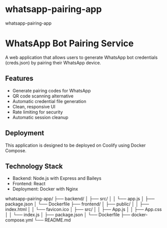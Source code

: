 # whatsapp-pairing-app
whatsapp-pairing-app

# WhatsApp Bot Pairing Service

A web application that allows users to generate WhatsApp bot credentials (creds.json) by pairing their WhatsApp device.

## Features

- Generate pairing codes for WhatsApp
- QR code scanning alternative
- Automatic credential file generation
- Clean, responsive UI
- Rate limiting for security
- Automatic session cleanup

## Deployment

This application is designed to be deployed on Coolify using Docker Compose.

## Technology Stack

- Backend: Node.js with Express and Baileys
- Frontend: React
- Deployment: Docker with Nginx










whatsapp-pairing-app/
├── backend/
│   ├── src/
│   │   └── app.js
│   ├── package.json
│   └── Dockerfile
├── frontend/
│   ├── public/
│   │   ├── index.html
│   │   └── favicon.ico
│   ├── src/
│   │   ├── App.js
│   │   ├── App.css
│   │   └── index.js
│   ├── package.json
│   └── Dockerfile
├── docker-compose.yml
└── README.md
